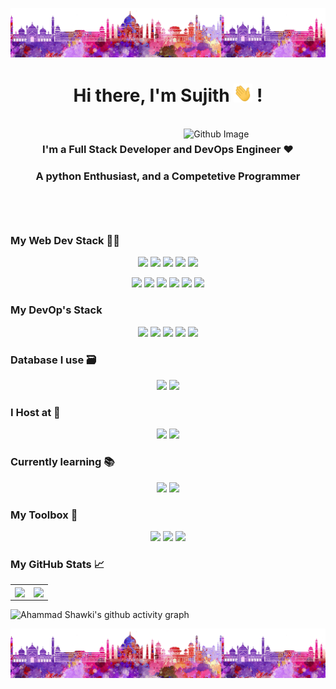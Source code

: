 ![](https://github.com/Sujithk007/sujithk007/blob/master/footer.png)

<h1 align="center"> Hi there, I'm Sujith <img src="https://raw.githubusercontent.com/ABSphreak/ABSphreak/master/gifs/Hi.gif" width="30px"> ! </h1>

<!-- <h3 align="center">I'm a Full Stack Developer and DevOps Engineer ❤</h3>
<h3 align = 'center'>A python Enthusiast, and a Competetive Programmer </3> -->
<br />

<!-- ### Current Status ✨ -->
<img width="45%" align="right" alt="Github Image" src="https://raw.githubusercontent.com/onimur/.github/master/.resources/git-header.svg" />

<h3 align="center">I'm a Full Stack Developer and DevOps Engineer ❤</h3>
<h3 align = 'center'>A python Enthusiast, and a Competetive Programmer </3>
<br />
<br />
<br />
<br />

### My Web Dev Stack 👨‍💻
<p align='center'>
<img src = 'https://img.shields.io/badge/Python-14354C?style=for-the-badge&logo=python&logoColor=white'>
<img src = 'https://img.shields.io/badge/JavaScript-F7DF1E?style=for-the-badge&logo=javascript&logoColor=black'>
<img src = 'https://img.shields.io/badge/Node.js-43853D?style=for-the-badge&logo=node.js&logoColor=white'>
<img src = 'https://img.shields.io/badge/Express.js-404D59?style=for-the-badge'>
<img src = 'https://img.shields.io/badge/Go-3dd9ff?style=for-the-badge&logo=GO&logoColor=white'>
</p>
<p align='center'>
<img src = 'https://img.shields.io/badge/React-20232A?style=for-the-badge&logo=react&logoColor=61DAFB'>
<img src = 'https://img.shields.io/badge/Sass-CC6699?style=for-the-badge&logo=sass&logoColor=white'>
<img src = 'https://img.shields.io/badge/Bootstrap-563D7C?style=for-the-badge&logo=bootstrap&logoColor=white'>
<img src = 'https://img.shields.io/badge/CSS3-1572B6?style=for-the-badge&logo=css3&logoColor=white'>
<img src = 'https://img.shields.io/badge/HTML5-E34F26?style=for-the-badge&logo=html5&logoColor=white'>
<img src = 'https://img.shields.io/badge/Material--UI-0081CB?style=for-the-badge&logo=material-ui&logoColor=white'>
</p>

### My DevOp's Stack
<p align = 'center'>
  <img src = 'https://img.shields.io/badge/Kubernetes-316CE6?style=for-the-badge&logo=Kubernetes&logoColor=white'>
  <img src = 'https://img.shields.io/badge/Docker-00d9ff?style=for-the-badge&logo=Docker&logoColor=white'>
  <img src = 'https://img.shields.io/badge/Grafana-20232A?style=for-the-badge&logo=Grafana&logoColor=orange'>
  <img src = 'https://img.shields.io/badge/Prometheus-DF4F2B?style=for-the-badge&logo=Prometheus&logoColor=orange'>
  <img src = 'https://img.shields.io/badge/Bamboo-F7F7F7?style=for-the-badge&logo=Bamboo&logoColor=316CE6'>
</p>

### Database I use 🗃️
<p align = 'center'>
<img src = 'https://img.shields.io/badge/PostgreSQL-316192?style=for-the-badge&logo=postgresql&logoColor=white'>
<img src = 'https://img.shields.io/badge/MongoDB-4EA94B?style=for-the-badge&logo=mongodb&logoColor=white'>
</p>

### I Host at 📡
<p align = 'center'>
  <img src = 'https://img.shields.io/badge/Heroku-430098?style=for-the-badge&logo=heroku&logoColor=white'>
  <img src = 'https://img.shields.io/badge/AWS-ff9a1f?style=for-the-badge&logo=amazon&logoColor=white'>
</p>

### Currently learning 📚
<p align = 'center'>
 <img src = 'https://img.shields.io/badge/Java-ED8B00?style=for-the-badge&logo=java&logoColor=white'>
 <img src = 'https://img.shields.io/badge/Shell_Script-121011?style=for-the-badge&logo=gnu-bash&logoColor=white'>
</p>

### My Toolbox 🧰
<p align="center">
  <img src="https://img.shields.io/badge/vscode%20-%23007ACC.svg?&style=for-the-badge&logo=visual-studio-code&logoColor=white" />
  <img src="https://img.shields.io/badge/git%20-%23F05032.svg?&style=for-the-badge&logo=git&logoColor=white"/>
  <img src="https://img.shields.io/badge/github%20-%23181717.svg?&style=for-the-badge&logo=github&logoColor=white" />
</p> 

### My GitHub Stats 📈
<table>
  <tr>
    <td align="center" style="padding=0;width=50%;">
      <img align="center" style="padding=0;" src="https://github-readme-stats.vercel.app/api/top-langs/?username=Sujithk007&layout=compact&show_icons=true&title_color=4F8CC9&text_color=9f9f9f&bg_color=00000000&hide_border=true&icon_color=00000000&count_private=true&extra=skyra-project/skyra,skyra.pw,alestra,skyra-sharp,lycore,aurora,char,timestamp,anti-user-gateway,orm,eslint-config;binarytf/binarytf;discordjs/discord.js,collection;novariableglobal/mood,g.shift,global-engine;sapphire-project/framework,pieces,plugins,utilities" />
    </td>
    <td align="center" style="padding=0;width=50%;">
      <img align="center" style="padding=0;" src="https://github-readme-stats.vercel.app/api/?username=Sujithk007&show_icons=true&title_color=4F8CC9&text_color=9f9f9f&bg_color=00000000&hide_border=true&icon_color=4F8CC9&hide_title=true&count_private=true" />
    </td>
  </tr>
</table>

  ![Ahammad Shawki's github activity graph](https://activity-graph.herokuapp.com/graph?username=Sujithk007)
  
![](https://github.com/Sujithk007/sujithk007/blob/master/footer.png)
